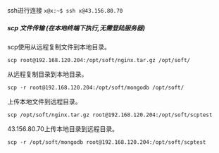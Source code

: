 ssh进行连接 `x@x:~$ ssh x@43.156.80.70`



##### scp 文件传输 (在本地终端下执行,无需登陆服务器)

scp使用从远程复制文件到本地目录。

`scp root@192.168.120.204:/opt/soft/nginx.tar.gz /opt/soft/`



从远程复制目录到本地目录。

`scp -r root@192.168.120.204:/opt/soft/mongodb /opt/soft/`



上传本地文件到远程目录。

`scp /opt/soft/nginx.tar.gz root@192.168.120.204:/opt/soft/scptest`



43.156.80.70上传本地目录到远程目录。

`scp -r /opt/soft/mongodb root@192.168.120.204:/opt/soft/scptest`
